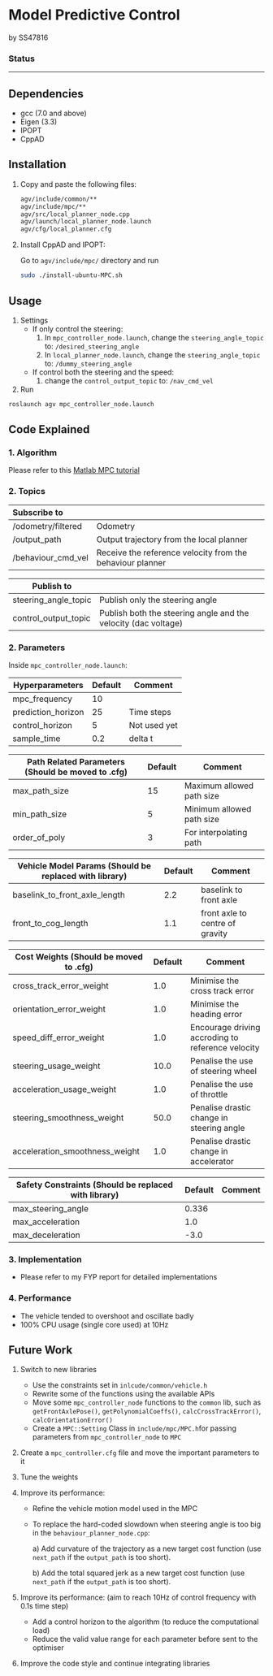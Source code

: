 # Model Predictive Control

by SS47816

### Status

<span style="color:red">*<Unstable>*</span> <span style="color:orange">*<Partially Using lib>*</span> <span style="color:red">*<Not Using cfg>*</span> <span style="color:orange">*<Partially Good Code Style>*</span> <span style="color:green">*<Documented>*</span>

---

## Dependencies

* gcc (7.0 and above)
* Eigen (3.3)
* IPOPT
* CppAD

## Installation

1. Copy and paste the following files:

   ```bash
   agv/include/common/**
   agv/include/mpc/**
   agv/src/local_planner_node.cpp
   agv/launch/local_planner_node.launch
   agv/cfg/local_planner.cfg
   ```

2. Install CppAD and IPOPT:

   Go to `agv/include/mpc/` directory and run

   ```bash
   sudo ./install-ubuntu-MPC.sh
   ```

## Usage

1. Settings
   * If only control the steering:
     1. In `mpc_controller_node.launch`, change the  `steering_angle_topic` to: `/desired_steering_angle`
     2. In `local_planner_node.launch`, change the `steering_angle_topic` to: `/dummy_steering_angle`
   * If control both the steering and the speed:
     1. change the  `control_output_topic` to: `/nav_cmd_vel`
2. Run

```bash
roslaunch agv mpc_controller_node.launch
```

## Code Explained

### 1. Algorithm

Please refer to this [Matlab MPC tutorial](https://www.youtube.com/playlist?list=PLn8PRpmsu08ozoeoXgxPSBKLyd4YEHww8)

### 2. Topics

| Subscribe to       |                                                           |
| :----------------- | --------------------------------------------------------- |
| /odometry/filtered | Odometry                                                  |
| /output_path       | Output trajectory from the local planner                  |
| /behaviour_cmd_vel | Receive the reference velocity from the behaviour planner |

| **Publish to**       |                                                              |
| -------------------- | ------------------------------------------------------------ |
| steering_angle_topic | Publish only the steering angle                              |
| control_output_topic | Publish both the steering angle and the velocity (dac voltage) |

### 2. Parameters

Inside `mpc_controller_node.launch`:

| Hyperparameters    | Default | Comment      |
| ------------------ | ------- | ------------ |
| mpc_frequency      | 10      |              |
| prediction_horizon | 25      | Time steps   |
| control_horizon    | 5       | Not used yet |
| sample_time        | 0.2     | delta t      |

| Path Related Parameters (Should be moved to .cfg) | Default | Comment                   |
| ------------------------------------------------- | ------- | ------------------------- |
| max_path_size                                     | 15      | Maximum allowed path size |
| min_path_size                                     | 5       | Minimum allowed path size |
| order_of_poly                                     | 3       | For interpolating path    |

| Vehicle Model Params (Should be replaced with library) | Default | Comment                         |
| ------------------------------------------------------ | ------- | ------------------------------- |
| baselink_to_front_axle_length                          | 2.2     | baselink to front axle          |
| front_to_cog_length                                    | 1.1     | front axle to centre of gravity |

| Cost Weights (Should be moved to .cfg) | Default | Comment                                           |
| -------------------------------------- | ------- | ------------------------------------------------- |
| cross_track_error_weight               | 1.0     | Minimise the cross track error                    |
| orientation_error_weight               | 1.0     | Minimise the heading error                        |
| speed_diff_error_weight                | 1.0     | Encourage driving accroding to reference velocity |
| steering_usage_weight                  | 10.0    | Penalise the use of steering wheel                |
| acceleration_usage_weight              | 1.0     | Penalise the use of throttle                      |
| steering_smoothness_weight             | 50.0    | Penalise drastic change in steering angle         |
| acceleration_smoothness_weight         | 1.0     | Penalise drastic change in accelerator            |

| Safety Constraints (Should be replaced with library) | Default | Comment |
| ---------------------------------------------------- | ------- | ------- |
| max_steering_angle                                   | 0.336   |         |
| max_acceleration                                     | 1.0     |         |
| max_deceleration                                     | -3.0    |         |

### 3. Implementation

* Please refer to my FYP report for detailed implementations

### 4. Performance

* The vehicle tended to overshoot and oscillate badly
* 100% CPU usage (single core used) at 10Hz

## Future Work

1. Switch to new libraries

   * Use the constraints set in `inlcude/common/vehicle.h`
   * Rewrite some of the functions using the available APIs
   * Move some `mpc_controller_node` functions to the `common` lib, such as `getFrontAxlePose()`, `getPolynomialCoeffs()`, `calcCrossTrackError()`, `calcOrientationError()`
   * Create a `MPC::Setting` Class in `include/mpc/MPC.h`for passing parameters from `mpc_controller_node` to `MPC`

2. Create a `mpc_controller.cfg` file and move the important parameters to it

3. Tune the weights

4. Improve its performance: 

   * Refine the vehicle motion model used in the MPC

   * To replace the hard-coded slowdown when steering angle is too big in the `behaviour_planner_node.cpp`:

     a) Add curvature of the trajectory as a new target cost function (use `next_path` if the `output_path` is too short). 

     b) Add the total squared jerk as a new target cost function (use `next_path` if the `output_path` is too short). 

5. Improve its performance: (aim to reach 10Hz of control frequency with 0.1s time step)

   * Add a control horizon to the algorithm (to reduce the computational load)
   * Reduce the valid value range for each parameter before sent to the optimiser

6. Improve the code style and continue integrating libraries



